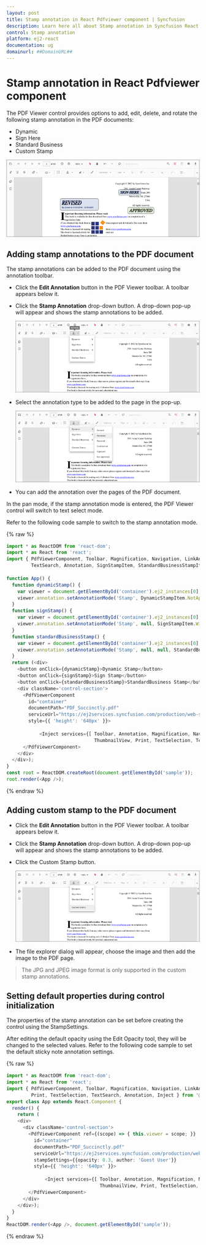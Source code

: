 ```yaml
---
layout: post
title: Stamp annotation in React Pdfviewer component | Syncfusion
description: Learn here all about Stamp annotation in Syncfusion React Pdfviewer component of Syncfusion Essential JS 2 and more.
control: Stamp annotation 
platform: ej2-react
documentation: ug
domainurl: ##DomainURL##
---
```


# Stamp annotation in React Pdfviewer component

The PDF Viewer control provides options to add, edit, delete, and rotate the following stamp annotation in the PDF documents:

* Dynamic
* Sign Here
* Standard Business
* Custom Stamp

![StampAnnotation](../../pdfviewer/images/stamp_annot.png)

## Adding stamp annotations to the PDF document

The stamp annotations can be added to the PDF document using the annotation toolbar.

* Click the **Edit Annotation** button in the PDF Viewer toolbar. A toolbar appears below it.
* Click the **Stamp Annotation** drop-down button. A drop-down pop-up will appear and shows the stamp annotations to be added.

     ![StampTool](../../pdfviewer/images/stamp_tool.png)

* Select the annotation type to be added to the page in the pop-up.

     ![StampPopup](../../pdfviewer/images/selectstamp_annot.png)

* You can add the annotation over the pages of the PDF document.

In the pan mode, if the stamp annotation mode is entered, the PDF Viewer control will switch to text select mode.

Refer to the following code sample to switch to the stamp annotation mode.

{% raw %}

```ts
import * as ReactDOM from 'react-dom';
import * as React from 'react';
import { PdfViewerComponent, Toolbar, Magnification, Navigation, LinkAnnotation, BookmarkView,ThumbnailView,Print, TextSelection, 
         TextSearch, Annotation, SignStampItem, StandardBusinessStampItem, DynamicStampItem, Inject } from '@syncfusion/ej2-react-pdfviewer';

function App() {
  function dynamicStamp() {
    var viewer = document.getElementById('container').ej2_instances[0];
    viewer.annotation.setAnnotationMode('Stamp', DynamicStampItem.NotApproved);
  }
  function signStamp() {
    var viewer = document.getElementById('container').ej2_instances[0];
    viewer.annotation.setAnnotationMode('Stamp', null, SignStampItem.Witness);
  }
  function standardBusinessStamp() {
    var viewer = document.getElementById('container').ej2_instances[0];
    viewer.annotation.setAnnotationMode('Stamp', null, null, StandardBusinessStampItem.Approved,);
  }
  return (<div>
    <button onClick={dynamicStamp}>Dynamic Stamp</button>
    <button onClick={signStamp}>Sign Stamp</button>
    <button onClick={standardBusinessStamp}>StandardBusiness Stamp</button>
    <div className='control-section'>
      <PdfViewerComponent
        id="container"
        documentPath="PDF_Succinctly.pdf"
        serviceUrl="https://ej2services.syncfusion.com/production/web-services/api/pdfviewer"
        style={{ 'height': '640px' }}>

            <Inject services={[ Toolbar, Annotation, Magnification, Navigation, LinkAnnotation, BookmarkView,
                                ThumbnailView, Print, TextSelection, TextSearch]}/>
      </PdfViewerComponent>
    </div>
  </div>);
}
const root = ReactDOM.createRoot(document.getElementById('sample'));
root.render(<App />);
```
{% endraw %}

## Adding custom stamp to the PDF document

* Click the **Edit Annotation** button in the PDF Viewer toolbar. A toolbar appears below it.
* Click the **Stamp Annotation** drop-down button. A drop-down pop-up will appear and shows the stamp annotations to be added.
* Click the Custom Stamp button.

     ![CustomStamp](../../pdfviewer/images/customStamp.png)

* The file explorer dialog will appear, choose the image and then add the image to the PDF page.

>The JPG and JPEG image format is only supported in the custom stamp annotations.

## Setting default properties during control initialization

The properties of the stamp annotation can be set before creating the control using the StampSettings.

After editing the default opacity using the Edit Opacity tool, they will be changed to the selected values.
Refer to the following code sample to set the default sticky note annotation settings.

{% raw %}

```ts
import * as ReactDOM from 'react-dom';
import * as React from 'react';
import { PdfViewerComponent, Toolbar, Magnification, Navigation, LinkAnnotation, BookmarkView, ThumbnailView,
         Print, TextSelection, TextSearch, Annotation, Inject } from '@syncfusion/ej2-react-pdfviewer';
export class App extends React.Component {
  render() {
    return (
    <div>
      <div className='control-section'>
        <PdfViewerComponent ref={(scope) => { this.viewer = scope; }}
          id="container"
          documentPath="PDF_Succinctly.pdf"
          serviceUrl="https://ej2services.syncfusion.com/production/web-services/api/pdfviewer"
          stampSettings={{opacity: 0.3, author: 'Guest User'}}
          style={{ 'height': '640px' }}>

              <Inject services={[ Toolbar, Annotation, Magnification, Navigation, LinkAnnotation, BookmarkView,
                                  ThumbnailView, Print, TextSelection, TextSearch]}/>
        </PdfViewerComponent>
      </div>
    </div>);
  }
}
ReactDOM.render(<App />, document.getElementById('sample'));
```
{% endraw %}